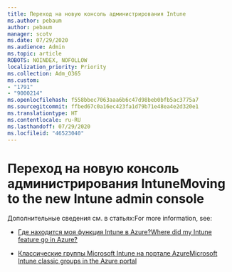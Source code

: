 ```yaml
---
title: Переход на новую консоль администрирования Intune
ms.author: pebaum
author: pebaum
manager: scotv
ms.date: 07/29/2020
ms.audience: Admin
ms.topic: article
ROBOTS: NOINDEX, NOFOLLOW
localization_priority: Priority
ms.collection: Adm_O365
ms.custom:
- "1791"
- "9000214"
ms.openlocfilehash: f558bbec7063aaa6b6c47d98beb0bfb5ac3775a7
ms.sourcegitcommit: ffbed67c0a16ec423fa1d79b71e48ea4e2d320e1
ms.translationtype: HT
ms.contentlocale: ru-RU
ms.lasthandoff: 07/29/2020
ms.locfileid: "46523040"
---
```

# <a name="moving-to-the-new-intune-admin-console"></a><span data-ttu-id="d8a1e-102">Переход на новую консоль администрирования Intune</span><span class="sxs-lookup"><span data-stu-id="d8a1e-102">Moving to the new Intune admin console</span></span>

<span data-ttu-id="d8a1e-103">Дополнительные сведения см. в статьях:</span><span class="sxs-lookup"><span data-stu-id="d8a1e-103">For more information, see:</span></span>

- [<span data-ttu-id="d8a1e-104">Где находится моя функция Intune в Azure?</span><span class="sxs-lookup"><span data-stu-id="d8a1e-104">Where did my Intune feature go in Azure?</span></span>](https://docs.microsoft.com/intune/ui-changes)

- [<span data-ttu-id="d8a1e-105">Классические группы Microsoft Intune на портале Azure</span><span class="sxs-lookup"><span data-stu-id="d8a1e-105">Microsoft Intune classic groups in the Azure portal</span></span>](https://docs.microsoft.com/intune/groups-get-started)